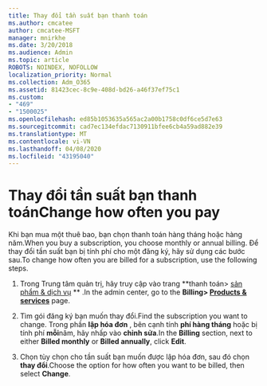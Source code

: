 ```yaml
---
title: Thay đổi tần suất bạn thanh toán
ms.author: cmcatee
author: cmcatee-MSFT
manager: mnirkhe
ms.date: 3/20/2018
ms.audience: Admin
ms.topic: article
ROBOTS: NOINDEX, NOFOLLOW
localization_priority: Normal
ms.collection: Adm_O365
ms.assetid: 81423cec-8c9e-408d-bd26-a46f37ef75c1
ms.custom:
- "469"
- "1500025"
ms.openlocfilehash: ed85b1053635a565ac2a00b1758c0df6ce5d7e63
ms.sourcegitcommit: cad7ec134efdac7130911bfee6cb4a59ad882e39
ms.translationtype: MT
ms.contentlocale: vi-VN
ms.lasthandoff: 04/08/2020
ms.locfileid: "43195040"
---
```

# <a name="change-how-often-you-pay"></a><span data-ttu-id="0a508-102">Thay đổi tần suất bạn thanh toán</span><span class="sxs-lookup"><span data-stu-id="0a508-102">Change how often you pay</span></span>

<span data-ttu-id="0a508-103">Khi bạn mua một thuê bao, bạn chọn thanh toán hàng tháng hoặc hàng năm.</span><span class="sxs-lookup"><span data-stu-id="0a508-103">When you buy a subscription, you choose monthly or annual billing.</span></span> <span data-ttu-id="0a508-104">Để thay đổi tần suất bạn bị tính phí cho một đăng ký, hãy sử dụng các bước sau.</span><span class="sxs-lookup"><span data-stu-id="0a508-104">To change how often you are billed for a subscription, use the following steps.</span></span>

1. <span data-ttu-id="0a508-105">Trong Trung tâm quản trị, hãy truy cập vào trang \*\*thanh toán> [sản phẩm & dịch vụ](https://go.microsoft.com/fwlink/p/?linkid=842054) \*\* .</span><span class="sxs-lookup"><span data-stu-id="0a508-105">In the admin center, go to the **Billing> [Products & services](https://go.microsoft.com/fwlink/p/?linkid=842054)** page.</span></span>

2. <span data-ttu-id="0a508-106">Tìm gói đăng ký bạn muốn thay đổi.</span><span class="sxs-lookup"><span data-stu-id="0a508-106">Find the subscription you want to change.</span></span> <span data-ttu-id="0a508-107">Trong phần **lập hóa đơn** , bên cạnh tính **phí hàng tháng** hoặc bị tính phí **mỗi**năm, hãy nhấp vào **chỉnh sửa**.</span><span class="sxs-lookup"><span data-stu-id="0a508-107">In the **Billing** section, next to either **Billed monthly** or **Billed annually**, click **Edit**.</span></span>

3. <span data-ttu-id="0a508-108">Chọn tùy chọn cho tần suất bạn muốn được lập hóa đơn, sau đó chọn **thay đổi**.</span><span class="sxs-lookup"><span data-stu-id="0a508-108">Choose the option for how often you want to be billed, then select **Change**.</span></span>
